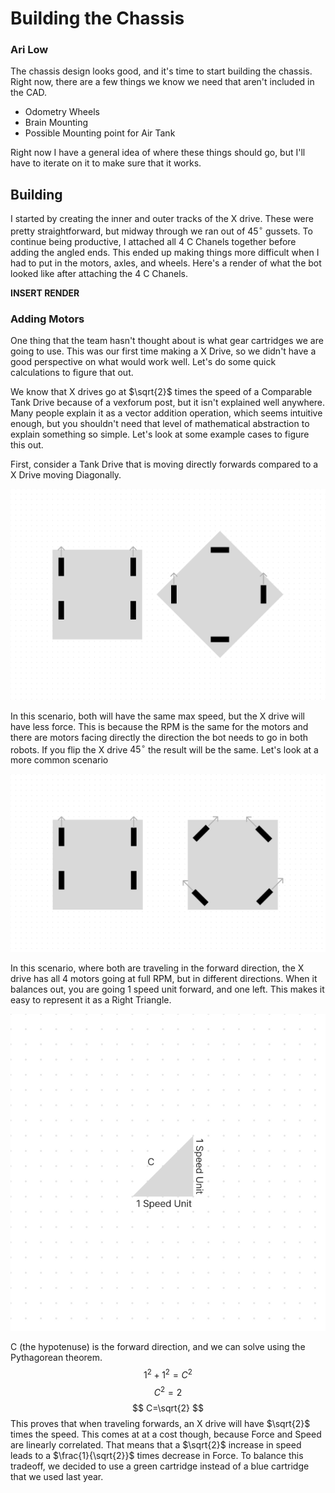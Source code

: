 # Building the Chassis
### Ari Low

The chassis design looks good, and it's time to start building the chassis. Right now, there are a few things we know we need that aren't included in the CAD. 

- Odometry Wheels
- Brain Mounting
- Possible Mounting point for Air Tank

Right now I have a general idea of where these things should go, but I'll have to iterate on it to make sure that it works. 

## Building

I started by creating the inner and outer tracks of the X drive. These were pretty straightforward, but midway through we ran out of $45^\circ$ gussets. To continue being productive, I attached all 4 C Chanels together before adding the angled ends. This ended up making things more difficult when I had to put in the motors, axles, and wheels. Here's a render of what the bot looked like after attaching the 4 C Chanels. 

**INSERT RENDER**

### Adding Motors
One thing that the team hasn't thought about is what gear cartridges we are going to use. This was our first time making a X Drive, so we didn't have a good perspective on what would work well. Let's do some quick calculations to figure that out. 

We know that X drives go at $\sqrt{2}$ times the speed of a Comparable Tank Drive because of a vexforum post, but it isn't explained well anywhere. Many people explain it as a vector addition operation, which seems intuitive enough, but you shouldn't need that level of mathematical abstraction to explain something so simple. Let's look at some example cases to figure this out. 

First, consider a Tank Drive that is moving directly forwards compared to a X Drive moving Diagonally. 

![](images/XDriveExampleOne.jpeg)

In this scenario, both will have the same max speed, but the X drive will have less force. This is because the RPM is the same for the motors and there are motors facing directly the direction the bot needs to go in both robots. If you flip the X drive $45^\circ$ the result will be the same. Let's look at a more common scenario

![](images/XDriveExampleTwo.jpeg)

In this scenario, where both are traveling in the forward direction, the X drive has all 4 motors going at full RPM, but in different directions. When it balances out, you are going 1 speed unit forward, and one left. This makes it easy to represent it as a Right Triangle. 

![](images/RightTriangle.jpeg)

C (the hypotenuse) is the forward direction, and we can solve using the Pythagorean theorem. 
$$
1^2 + 1^2 = C^2
$$
$$
C^2=2
$$
$$
C=\sqrt{2}
$$
This proves that when traveling forwards, an X drive will have $\sqrt{2}$ times the speed. This comes at at a cost though, because Force and Speed are linearly correlated. That means that a $\sqrt{2}$  increase in speed leads to a $\frac{1}{\sqrt{2}}$ times decrease in Force. To balance this tradeoff, we decided to use a green cartridge instead of a blue cartridge that we used last year. 